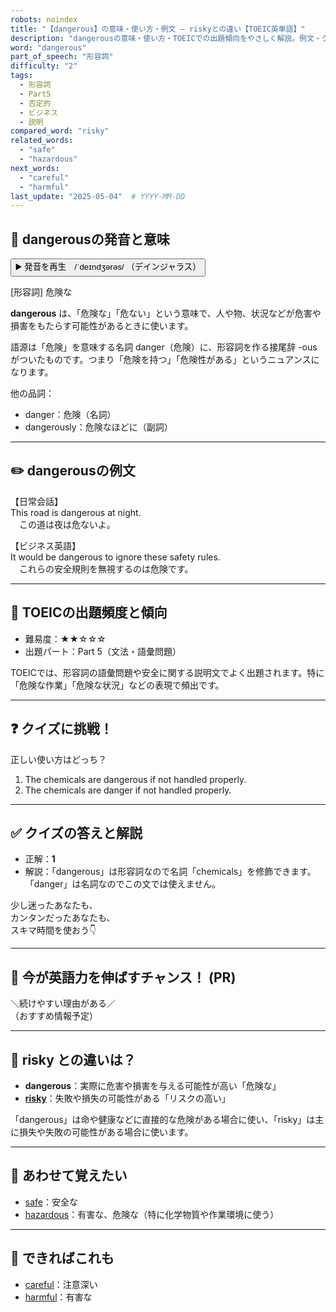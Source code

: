 ```yaml
---
robots: noindex
title: "【dangerous】の意味・使い方・例文 ― riskyとの違い【TOEIC英単語】"
description: "dangerousの意味・使い方・TOEICでの出題傾向をやさしく解説。例文・クイズ付きでriskyとの違いもわかりやすく学べます。"
word: "dangerous"
part_of_speech: "形容詞"
difficulty: "2"
tags:
  - 形容詞
  - Part5
  - 否定的
  - ビジネス
  - 説明
compared_word: "risky"
related_words:
  - "safe"
  - "hazardous"
next_words:
  - "careful"
  - "harmful"
last_update: "2025-05-04"  # YYYY-MM-DD
---
```


## 🔰 dangerousの発音と意味

<button class="play-audio" onclick="playTTS('dangerous')">
  <span class="play-audio-main">
    ▶️ 発音を再生　/ˈdeɪndʒərəs/
  </span>
  <span class="play-audio-sub">
    （デインジャラス）
  </span>
</button>

[形容詞] 危険な

**dangerous** は、「危険な」「危ない」という意味で、人や物、状況などが危害や損害をもたらす可能性があるときに使います。

語源は「危険」を意味する名詞 danger（危険）に、形容詞を作る接尾辞 -ous がついたものです。つまり「危険を持つ」「危険性がある」というニュアンスになります。

他の品詞：  
- danger：危険（名詞）
- dangerously：危険なほどに（副詞）

---

## ✏️ dangerousの例文

【日常会話】  
This road is dangerous at night.  
　この道は夜は危ないよ。

【ビジネス英語】  
It would be dangerous to ignore these safety rules.  
　これらの安全規則を無視するのは危険です。

---

## 🎯 TOEICの出題頻度と傾向

- 難易度：★★☆☆☆
- 出題パート：Part 5（文法・語彙問題）

TOEICでは、形容詞の語彙問題や安全に関する説明文でよく出題されます。特に「危険な作業」「危険な状況」などの表現で頻出です。

---

## ❓ クイズに挑戦！

正しい使い方はどっち？

1. The chemicals are dangerous if not handled properly.  
2. The chemicals are danger if not handled properly.

---

## ✅ クイズの答えと解説

- 正解：**1**
- 解説：「dangerous」は形容詞なので名詞「chemicals」を修飾できます。「danger」は名詞なのでこの文では使えません。

少し迷ったあなたも、  
カンタンだったあなたも、  
スキマ時間を使おう👇️

---

## 🚀 今が英語力を伸ばすチャンス！ (PR)

<div class="info-center">
＼続けやすい理由がある／<br>  
（おすすめ情報予定）
</div>

---

## 🤔  risky との違いは？

- **dangerous**：実際に危害や損害を与える可能性が高い「危険な」
- **[risky](/word/risky)**：失敗や損失の可能性がある「リスクの高い」

「dangerous」は命や健康などに直接的な危険がある場合に使い、「risky」は主に損失や失敗の可能性がある場合に使います。

---

## 🧩 あわせて覚えたい

- [safe](/word/safe)：安全な
- [hazardous](/word/hazardous)：有害な、危険な（特に化学物質や作業環境に使う）

---

## 📖 できればこれも

- [careful](/word/careful)：注意深い
- [harmful](/word/harmful)：有害な

<!-- cvid: aid17_bid49 -->
